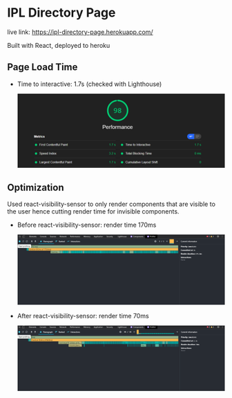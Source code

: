 # IPL Directory Page

live link: https://ipl-directory-page.herokuapp.com/

Built with React, deployed to heroku

## Page Load Time

- Time to interactive: 1.7s (checked with Lighthouse)

  ![Image Before](./img/load-time.png)

## Optimization

Used react-visibility-sensor to only render components that are visible to the user hence cutting render time for invisible components.

- Before react-visibility-sensor: render time 170ms

  ![Image Before](./img/before-r-v-s.png)

- After react-visibility-sensor: render time 70ms

  ![Image After](./img/after-r-v-s.png)
